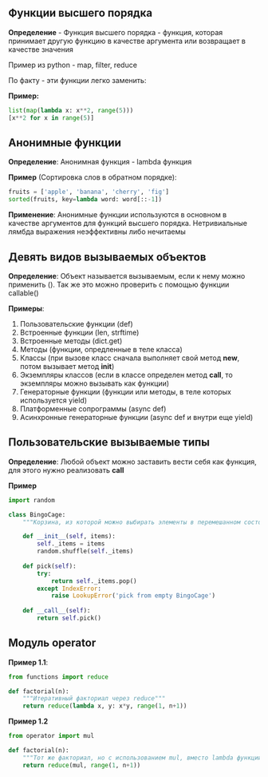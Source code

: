 ## Функции высшего порядка

**Определение** - Функция высшего порядка - функция, которая принимает другую функцию в качестве аргумента или возвращает в качестве значения

Пример из python - map, filter, reduce

По факту - эти функции легко заменить:

**Пример:**
```python
list(map(lambda x: x**2, range(5)))
[x**2 for x in range(5)]
```

## Анонимные функции

**Определение**: Анонимная функция - lambda функция

**Пример** (Сортировка слов в обратном порядке):
```python
fruits = ['apple', 'banana', 'cherry', 'fig']
sorted(fruits, key=lambda word: word[::-1])
```

**Применение**: Анонимные функции используются в основном в качестве аргументов для функций высшего порядка. Нетривиальные лямбда выражения неэффективны либо нечитаемы

## Девять видов вызываемых объектов

**Определение**: Объект называется вызываемым, если к нему можно применить (). Так же это можно проверить с помощью функции callable()

**Примеры**:
1. Пользовательские функции (def)
2. Встроенные функции (len, strftime)
3. Встроенные методы (dict.get)
4. Методы (функции, опредленные в теле класса)
5. Классы (при вызове класс сначала выполняет свой метод __new__, потом вызывает метод __init__)
6. Экземпляры классов (если в классе определен метод __call__, то экземпляры можно вызывать как функции)
7. Генераторные функции (функции или методы, в теле которых используется yield)
8. Платформенные сопрограммы (async def)
9. Асинхронные генераторные функции (async def и внутри еще yield)

## Пользовательские вызываемые типы

**Определение**: Любой объект можно заставить вести себя как функция, для этого нужно реализовать __call__

**Пример**

```python
import random

class BingoCage:
    """Корзина, из которой можно выбирать элементы в перемешанном состоянии"""

    def __init__(self, items):
        self._items = items
        random.shuffle(self._items)
        
    def pick(self):
        try:
            return self._items.pop()
        except IndexError:
            raise LookupError('pick from empty BingoCage')
        
    def __call__(self):
        return self.pick()
```

## Модуль operator

**Пример 1.1**:

```python
from functions import reduce

def factorial(n):
    """Итеративный факториал через reduce"""
    return reduce(lambda x, y: x*y, range(1, n+1))
```

**Пример 1.2**

```python
from operator import mul

def factorial(n):
    """Тот же факториал, но с использованием mul, вместо lambda функции"""
    return reduce(mul, range(1, n+1))
```








